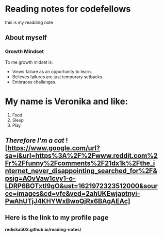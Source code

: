 # Reading notes for codefellows
this is my readding note
## About myself

### Growth Mindset
 To me growth midset is:
 - Views failure as an opportunity to learn.
 - Believes failures are just temporary setbacks.
 - Embraces challenges.


My name is Veronika and like:
==========================
 1. Food
 1. Sleep
 1. Play


***Therefore I'm a cat***
![https://www.google.com/url?sa=i&url=https%3A%2F%2Fwww.reddit.com%2Fr%2Ffunny%2Fcomments%2F21dx1k%2Fthe_internet_never_disappointing_searched_for%2F&psig=AOvVaw1cvy1-o-LDRP6BOTxtI9gO&ust=1621972323512000&source=images&cd=vfe&ved=2ahUKEwjaptnyi-PwAhUTjJ4KHYWxBwoQjRx6BAgAEAc]
--

Here is the link to my profile page 
--
**rediska503.github.io/reading-notes/**






